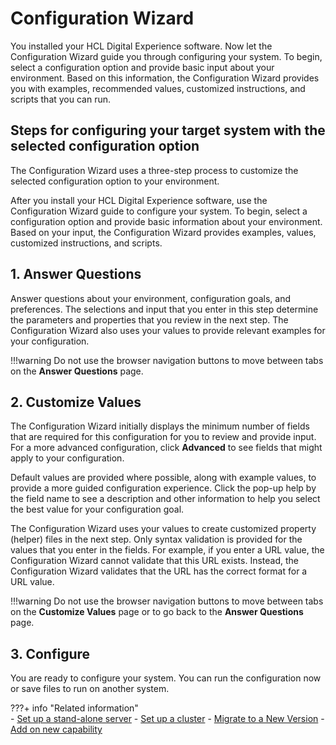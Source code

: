 # Configuration Wizard

You installed your HCL Digital Experience software. Now let the Configuration Wizard guide you through configuring your system. To begin, select a configuration option and provide basic input about your environment. Based on this information, the Configuration Wizard provides you with examples, recommended values, customized instructions, and scripts that you can run.

## Steps for configuring your target system with the selected configuration option

The Configuration Wizard uses a three-step process to customize the selected configuration option to your environment.

After you install your HCL Digital Experience software, use the Configuration Wizard guide to configure your system. To begin, select a configuration option and provide basic information about your environment. Based on your input, the Configuration Wizard provides examples, values, customized instructions, and scripts.

## 1. Answer Questions

Answer questions about your environment, configuration goals, and preferences. The selections and input that you enter in this step determine the parameters and properties that you review in the next step. The Configuration Wizard also uses your values to provide relevant examples for your configuration.

!!!warning
    Do not use the browser navigation buttons to move between tabs on the **Answer Questions** page.

## 2. Customize Values

The Configuration Wizard initially displays the minimum number of fields that are required for this configuration for you to review and provide input. For a more advanced configuration, click **Advanced** to see fields that might apply to your configuration.

Default values are provided where possible, along with example values, to provide a more guided configuration experience. Click the pop-up help by the field name to see a description and other information to help you select the best value for your configuration goal.

The Configuration Wizard uses your values to create customized property \(helper\) files in the next step. Only syntax validation is provided for the values that you enter in the fields. For example, if you enter a URL value, the Configuration Wizard cannot validate that this URL exists. Instead, the Configuration Wizard validates that the URL has the correct format for a URL value.

!!!warning
    Do not use the browser navigation buttons to move between tabs on the **Customize Values** page or to go back to the **Answer Questions** page.

## 3. Configure

You are ready to configure your system. You can run the configuration now or save files to run on another system.

???+ info "Related information"  
    -   [Set up a stand-alone server](cw_standalone.md)
    -   [Set up a cluster](cw_cluster.md)
    -   [Migrate to a New Version](cw_update.md)
    -   [Add on new capability](cw_modify.md)

